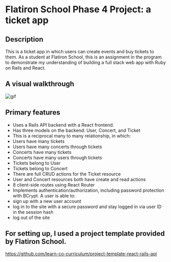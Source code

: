 # Flatiron School Phase 4 Project: a ticket app

## Description

This is a ticket app in which users can create events and buy tickets to them. As a student at Flatiron School, this is an assignment in the program to demonstrate my understanding of building a full stack web app with Ruby on Rails and React.

## A visual walkthrough

![gif](https://user-images.githubusercontent.com/63696062/192357209-47cf877d-1465-4bf4-a664-43fbe4ec48a4.gif)

## Primary features
* Uses a Rails API backend with a React frontend.
* Has three models on the backend: User, Concert, and Ticket
* This is a reciprocal many to many relationship, in which:
* Users have many tickets
* Users have many concerts through tickets
* Concerts have many tickets
* Concerts have many users through tickets
* Tickets belong to User
* Tickets belong to Concert
* There are full CRUD actions for the Ticket resource
* User and Concert resources both have create and read actions
* 8 client-side routes using React Router
* Implements authentication/authorization, including password protection with BCrypt. A user is able to:
* sign up with a new user account
* log in to the site with a secure password and stay logged in via user ID in the session hash
* log out of the site

## For setting up, I used a project template provided by Flatiron School.

https://github.com/learn-co-curriculum/project-template-react-rails-api
